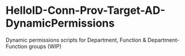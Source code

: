 # HelloID-Conn-Prov-Target-AD-DynamicPermissions
Dynamic permissions scripts for Department, Function &amp; Department-Function groups (WIP)
